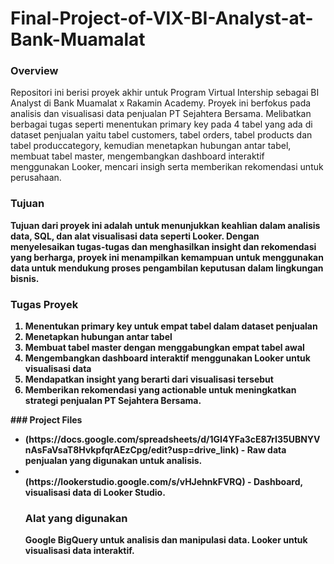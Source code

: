 # Final-Project-of-VIX-BI-Analyst-at-Bank-Muamalat

### Overview
Repositori ini berisi proyek akhir untuk Program Virtual Intership sebagai BI Analyst di Bank Muamalat x Rakamin Academy. Proyek ini berfokus pada analisis dan visualisasi data penjualan PT Sejahtera Bersama. Melibatkan berbagai tugas seperti menentukan primary key pada 4 tabel yang ada di dataset penjualan yaitu tabel customers, tabel orders, tabel products dan tabel produccategory, kemudian menetapkan hubungan antar tabel, membuat tabel master, mengembangkan dashboard interaktif menggunakan Looker, mencari insigh serta memberikan rekomendasi untuk perusahaan.<b>
<b>
### Tujuan
Tujuan dari proyek ini adalah untuk menunjukkan keahlian dalam analisis data, SQL, dan alat visualisasi data seperti Looker. Dengan menyelesaikan tugas-tugas dan menghasilkan insight dan rekomendasi yang berharga, proyek ini menampilkan kemampuan untuk menggunakan data untuk mendukung proses pengambilan keputusan dalam lingkungan bisnis.<b>
<b>
### Tugas Proyek
1. Menentukan primary key untuk empat tabel dalam dataset penjualan<b>
2. Menetapkan hubungan antar tabel<b>
3. Membuat tabel master dengan menggabungkan empat tabel awal<b>
4. Mengembangkan dashboard interaktif menggunakan Looker untuk visualisasi data<b>
5. Mendapatkan insight yang berarti dari visualisasi tersebut<b>
6. Memberikan rekomendasi yang actionable untuk meningkatkan strategi penjualan PT Sejahtera Bersama.<b>
<b>
### Project Files
<ul>
<li>(https://docs.google.com/spreadsheets/d/1GI4YFa3cE87rI35UBNYVnAsFaVsaT8HvkpfqrAEzCpg/edit?usp=drive_link) - Raw data penjualan yang digunakan untuk analisis.<li><b>
</li>(https://lookerstudio.google.com/s/vHJehnkFVRQ) - Dashboard, visualisasi data di Looker Studio.</li><b>
<b>
  
### Alat yang digunakan
Google BigQuery untuk analisis dan manipulasi data.
Looker untuk visualisasi data interaktif.
